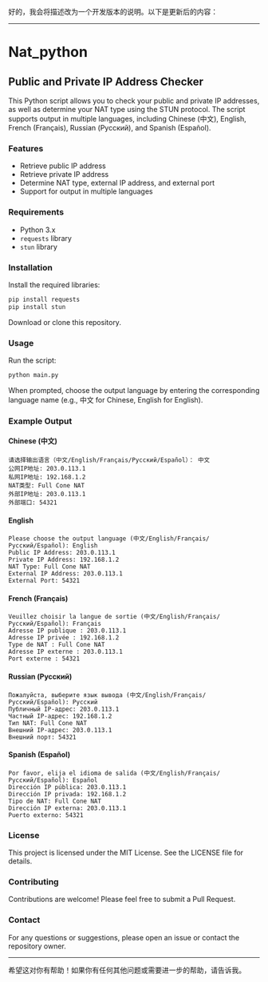 好的，我会将描述改为一个开发版本的说明。以下是更新后的内容：

---

# Nat_python
## Public and Private IP Address Checker

This Python script allows you to check your public and private IP addresses, as well as determine your NAT type using the STUN protocol. The script supports output in multiple languages, including Chinese (中文), English, French (Français), Russian (Русский), and Spanish (Español).

### Features
- Retrieve public IP address
- Retrieve private IP address
- Determine NAT type, external IP address, and external port
- Support for output in multiple languages

### Requirements
- Python 3.x
- `requests` library
- `stun` library

### Installation
Install the required libraries:

```bash
pip install requests
pip install stun
```

Download or clone this repository.

### Usage
Run the script:

```bash
python main.py
```

When prompted, choose the output language by entering the corresponding language name (e.g., 中文 for Chinese, English for English).

### Example Output
#### Chinese (中文)
```plaintext
请选择输出语言（中文/English/Français/Русский/Español）： 中文
公网IP地址: 203.0.113.1
私网IP地址: 192.168.1.2
NAT类型: Full Cone NAT
外部IP地址: 203.0.113.1
外部端口: 54321
```

#### English
```plaintext
Please choose the output language (中文/English/Français/Русский/Español): English
Public IP Address: 203.0.113.1
Private IP Address: 192.168.1.2
NAT Type: Full Cone NAT
External IP Address: 203.0.113.1
External Port: 54321
```

#### French (Français)
```plaintext
Veuillez choisir la langue de sortie (中文/English/Français/Русский/Español): Français
Adresse IP publique : 203.0.113.1
Adresse IP privée : 192.168.1.2
Type de NAT : Full Cone NAT
Adresse IP externe : 203.0.113.1
Port externe : 54321
```

#### Russian (Русский)
```plaintext
Пожалуйста, выберите язык вывода (中文/English/Français/Русский/Español): Русский
Публичный IP-адрес: 203.0.113.1
Частный IP-адрес: 192.168.1.2
Тип NAT: Full Cone NAT
Внешний IP-адрес: 203.0.113.1
Внешний порт: 54321
```

#### Spanish (Español)
```plaintext
Por favor, elija el idioma de salida (中文/English/Français/Русский/Español): Español
Dirección IP pública: 203.0.113.1
Dirección IP privada: 192.168.1.2
Tipo de NAT: Full Cone NAT
Dirección IP externa: 203.0.113.1
Puerto externo: 54321
```

### License
This project is licensed under the MIT License. See the LICENSE file for details.

### Contributing
Contributions are welcome! Please feel free to submit a Pull Request.

### Contact
For any questions or suggestions, please open an issue or contact the repository owner.

---

希望这对你有帮助！如果你有任何其他问题或需要进一步的帮助，请告诉我。
